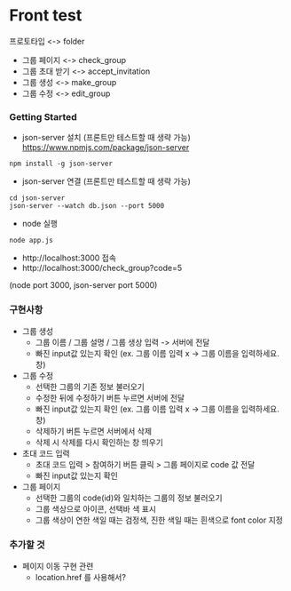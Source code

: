 # Front test

프로토타입 <-> folder

- 그룹 페이지 <-> check_group
- 그룹 초대 받기 <-> accept_invitation
- 그룹 생성 <-> make_group
- 그룹 수정 <-> edit_group

### Getting Started

- json-server 설치 (프론트만 테스트할 때 생략 가능) https://www.npmjs.com/package/json-server

```commandline
npm install -g json-server
```

- json-server 연결 (프론트만 테스트할 때 생략 가능)

```commandline
cd json-server
json-server --watch db.json --port 5000
```

- node 실행

```commandline
node app.js
```

- http://localhost:3000 접속
- http://localhost:3000/check_group?code=5

(node port 3000, json-server port 5000)

### 구현사항

- 그룹 생성
  - 그룹 이름 / 그룹 설명 / 그룹 생상 입력 -> 서버에 전달
  - 빠진 input값 있는지 확인
    (ex. 그룹 이름 입력 x -> 그룹 이름을 입력하세요. 창)
- 그룹 수정
  - 선택한 그룹의 기존 정보 불러오기
  - 수정한 뒤에 수정하기 버튼 누르면 서버에 전달
  - 빠진 input값 있는지 확인
    (ex. 그룹 이름 입력 x -> 그룹 이름을 입력하세요. 창)
  - 삭제하기 버튼 누르면 서버에서 삭제
  - 삭제 시 삭제를 다시 확인하는 창 띄우기
- 초대 코드 입력
  - 초대 코드 입력 > 참여하기 버튼 클릭 > 그룹 페이지로 code 값 전달
  - 빠진 input값 있는지 확인
- 그룹 페이지
  - 선택한 그룹의 code(id)와 일치하는 그룹의 정보 불러오기
  - 그룹 색상으로 아이콘, 선택바 색 표시
  - 그룹 색상이 연한 색일 때는 검정색, 진한 색일 때는 흰색으로 font color 지정

### 추가할 것

- 페이지 이동 구현 관련
  - location.href 를 사용해서?
